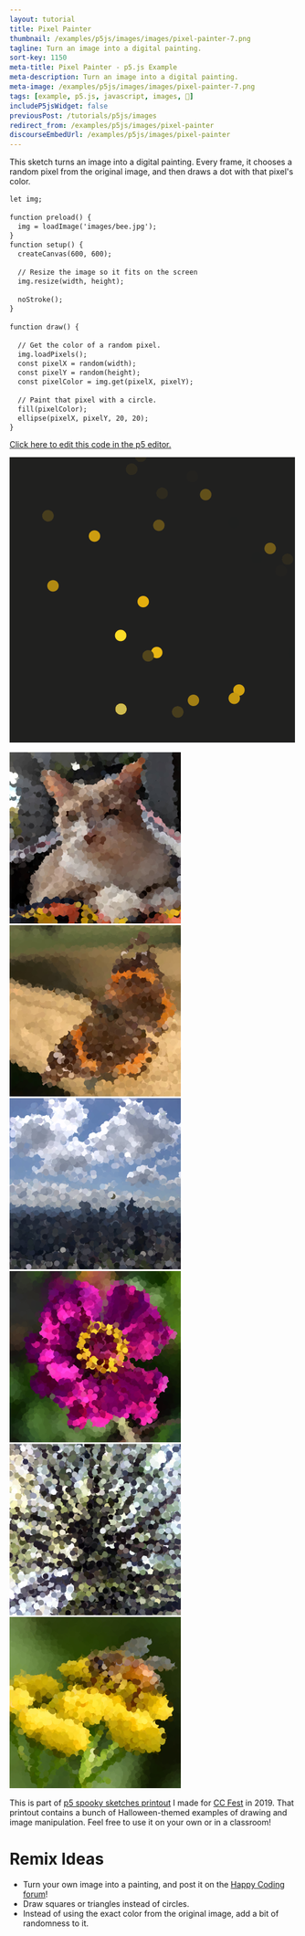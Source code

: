 ```yaml
---
layout: tutorial
title: Pixel Painter
thumbnail: /examples/p5js/images/images/pixel-painter-7.png
tagline: Turn an image into a digital painting.
sort-key: 1150
meta-title: Pixel Painter - p5.js Example
meta-description: Turn an image into a digital painting.
meta-image: /examples/p5js/images/images/pixel-painter-7.png
tags: [example, p5.js, javascript, images, 🎃]
includeP5jsWidget: false
previousPost: /tutorials/p5js/images
redirect_from: /examples/p5js/images/pixel-painter
discourseEmbedUrl: /examples/p5js/images/pixel-painter
---
```


This sketch turns an image into a digital painting. Every frame, it chooses a random pixel from the original image, and then draws a dot with that pixel's color.

```
let img;

function preload() {
  img = loadImage('images/bee.jpg');
}
function setup() {
  createCanvas(600, 600);

  // Resize the image so it fits on the screen
  img.resize(width, height);

  noStroke();
}

function draw() {

  // Get the color of a random pixel.
  img.loadPixels();
  const pixelX = random(width);
  const pixelY = random(height);
  const pixelColor = img.get(pixelX, pixelY);

  // Paint that pixel with a circle.
  fill(pixelColor);
  ellipse(pixelX, pixelY, 20, 20);
}
```

[Click here to edit this code in the p5 editor.](https://editor.p5js.org/KevinWorkman/sketches/aDwj3IoHh)

![pixel painter](/examples/p5js/images/images/pixel-painter-8.gif)

![cat](/examples/p5js/images/images/pixel-painter-1.png)
![butterfly](/examples/p5js/images/images/pixel-painter-2.png)
![city](/examples/p5js/images/images/pixel-painter-3.png)
![flower](/examples/p5js/images/images/pixel-painter-4.png)
![tree](/examples/p5js/images/images/pixel-painter-5.png)
![bee](/examples/p5js/images/images/pixel-painter-6.png)

This is part of [p5 spooky sketches printout](http://tinyurl.com/p5-spooky-sketches) I made for [CC Fest](http://ccfest.rocks/) in 2019. That printout contains a bunch of Halloween-themed examples of drawing and image manipulation. Feel free to use it on your own or in a classroom!

# Remix Ideas

- Turn your own image into a painting, and post it on the [Happy Coding forum](https://forum.happycoding.io)!
- Draw squares or triangles instead of circles.
- Instead of using the exact color from the original image, add a bit of randomness to it.
